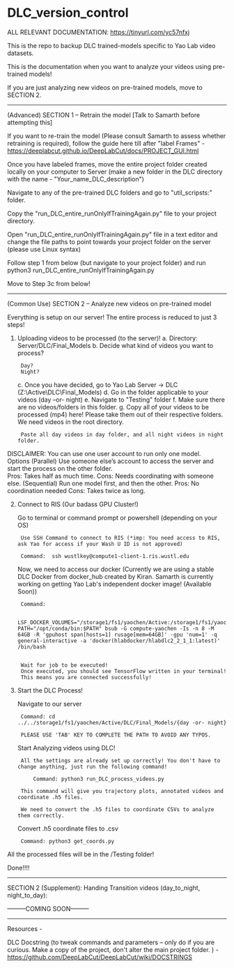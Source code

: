 # DLC_version_control
ALL RELEVANT DOCUMENTATION: https://tinyurl.com/yc57nfxj

This is the repo to backup DLC trained-models specific to Yao Lab video datasets.

This is the documentation when you want to analyze your videos using pre-trained models! 

If you are just analyzing new videos on pre-trained models, move to SECTION 2. 

-----------------------------------------------------------------  

(Advanced) SECTION 1 – Retrain the model [Talk to Samarth before attempting this] 

If you want to re-train the model (Please consult Samarth to assess whether retraining is required), follow the guide here till after "label Frames" - https://deeplabcut.github.io/DeepLabCut/docs/PROJECT_GUI.html  

Once you have labeled frames, move the entire project folder created locally on your computer to Server (make a new folder in the DLC directory with the name - "Your_name_DLC_description") 

Navigate to any of the pre-trained DLC folders and go to "util_scripsts:" folder. 

Copy the "run_DLC_entire_runOnlyIfTrainingAgain.py" file to your project directory. 

Open  "run_DLC_entire_runOnlyIfTrainingAgain.py" file  in a text editor and change the file paths to point towards your project folder on the server (please use Linux syntax) 

Follow step 1 from below (but navigate to your project folder) and run python3 run_DLC_entire_runOnlyIfTrainingAgain.py 

Move to Step 3c from below!  

------------------------------------------------------------------- 

(Common Use) SECTION 2 – Analyze new videos on pre-trained model 

Everything is setup on our server! The entire process is reduced to just 3 steps!  

1. Uploading videos to be processed (to the server)! 
    a. Directory: Server/DLC/Final_Models 
    b. Decide what kind of videos you want to process?     

        Day? 
        Night? 

    c. Once you have decided, go to Yao Lab Server -> DLC (Z:\Active\DLC\Final_Models)
    d. Go in the folder applicable to your videos (day –or- night) 
    e. Navigate to "Testing" folder 
    f. Make sure there are no videos/folders in this folder. 
    g. Copy all of your videos to be processed (mp4) here! Please take them out of their respective folders. We need videos in the root directory. 

        Paste all day videos in day folder, and all night videos in night folder.  
     

DISCLAIMER: You can use one user account to run only one model.  
    Options 
    (Parallel) Use someone else’s account to access the server and start the process on the other folder.  
        Pros: Takes half as much time. 
        Cons: Needs coordinating with someone else. 
    (Sequential) Run one model first, and then the other. 
        Pros: No coordination needed 
        Cons: Takes twice as long. 

2. Connect to RIS (Our badass GPU Cluster!) 

    Go to terminal or command prompt or powershell (depending on your OS) 

        Use SSH Command to connect to RIS (*imp: You need access to RIS, ask Yao for access if your Wash U ID is not approved) 

        Command:  ssh wustlkey@compute1-client-1.ris.wustl.edu 

    Now, we need to access our docker (Currently we are using a stable DLC Docker from docker_hub created by Kiran. Samarth is currently working on getting Yao Lab's independent docker image! (Available Soon)) 

        Command:  

            LSF_DOCKER_VOLUMES="/storage1/fs1/yaochen/Active:/storage1/fs1/yaochen/Active" PATH="/opt/conda/bin:$PATH" bsub -G compute-yaochen -Is -n 8 -M 64GB -R 'gpuhost span[hosts=1] rusage[mem=64GB]' -gpu 'num=1' -q general-interactive -a 'docker(hlabdocker/hlabdlc2_2_1_1:latest)' /bin/bash 

 
        Wait for job to be executed!  
        Once executed, you should see TensorFlow written in your terminal!  
        This means you are connected successfully!  

3. Start the DLC Process! 

    Navigate to our server  

        Command: cd ../../storage1/fs1/yaochen/Active/DLC/Final_Models/{day -or- night} 

        PLEASE USE 'TAB' KEY TO COMPLETE THE PATH TO AVOID ANY TYPOS. 

    Start Analyzing videos using DLC! 

        All the settings are already set up correctly! You don't have to change anything, just run the following command!  

            Command: python3 run_DLC_process_videos.py 

        This command will give you trajectory plots, annotated videos and coordinate .h5 files. 

        We need to convert the .h5 files to coordinate CSVs to analyze them correctly. 

    Convert .h5 coordinate files to .csv 

        Command: python3 get_coords.py 


All the processed files will be in the /Testing folder! 

Done!!!! 

------------------------------------------------------------------- 

SECTION 2 (Supplement): Handing Transition videos (day_to_night, night_to_day): 

 ———COMING SOON——— 

------------------------------------------------------------------- 


Resources -  

DLC Docstring (to tweak commands and parameters – only do if you are curious. Make a copy of the project, don't alter the main project folder. ) - https://github.com/DeepLabCut/DeepLabCut/wiki/DOCSTRINGS  